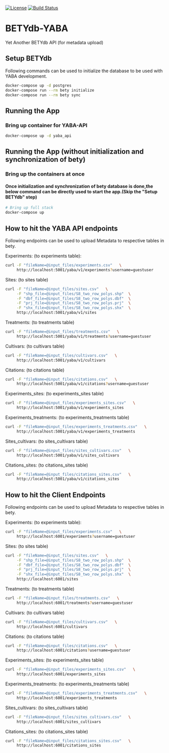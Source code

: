 [![License](https://img.shields.io/badge/License-BSD%203--Clause-blue.svg)](https://opensource.org/licenses/BSD-3-Clause)
[![Build Status](https://travis-ci.org/saurabh1969/BETYdb-YABA.svg?branch=api)](https://travis-ci.org/saurabh1969/BETYdb-YABA)

# BETYdb-YABA
Yet Another BETYdb API (for metadata upload)


## Setup BETYdb

Following commands can be used to initialize the database to be used 
with YABA development.

```bash
docker-compose up -d postgres
docker-compose run --rm bety initialize
docker-compose run --rm bety sync
```


## Running the App

### Bring up container for YABA-API

```sh
docker-compose up -d yaba_api
```

## Running the App (without initialization and synchronization of bety)

### Bring up the containers at once

#### Once initialization and synchronization of bety database is done,the below command can be directly used to start the app.(Skip the "Setup BETYdb" step) 
```sh
# Bring up full stack
docker-compose up
```
## How to hit the YABA API endpoints

Following endpoints can be used to upload Metadata to respective tables in bety.

Experiments: (to experiments table):

```sh
curl -F "fileName=@input_files/experiments.csv"   \
     http://localhost:5001/yaba/v1/experiments?username=guestuser
```

Sites: (to sites table)

```sh
curl -F "fileName=@input_files/sites.csv"   \
     -F "shp_file=@input_files/S8_two_row_polys.shp"  \
     -F "dbf_file=@input_files/S8_two_row_polys.dbf"  \
     -F "prj_file=@input_files/S8_two_row_polys.prj"  \
     -F "shx_file=@input_files/S8_two_row_polys.shx"  \
     http://localhost:5001/yaba/v1/sites
```

Treatments: (to treatments table)

```sh
curl -F "fileName=@input_files/treatments.csv"   \
     http://localhost:5001/yaba/v1/treatments?username=guestuser
```

Cultivars: (to cultivars table)

```sh
curl -F "fileName=@input_files/cultivars.csv"   \
     http://localhost:5001/yaba/v1/cultivars
```


Citations: (to citations table)

```sh
curl -F "fileName=@input_files/citations.csv"   \
     http://localhost:5001/yaba/v1/citations?username=guestuser
```

Experiments_sites: (to experiments_sites table)

```sh
curl -F "fileName=@input_files/experiments_sites.csv"   \
     http://localhost:5001/yaba/v1/experiments_sites
```
Experiments_treatments: (to experiments_treatments table)

```sh
curl -F "fileName=@input_files/experiments_treatments.csv"   \
     http://localhost:5001/yaba/v1/experiments_treatments
```

Sites_cultivars: (to sites_cultivars table)

```sh
curl -F "fileName=@input_files/sites_cultivars.csv"   \
     http://localhost:5001/yaba/v1/sites_cultivars
```

Citations_sites: (to citations_sites table)
 
```sh
curl -F "fileName=@input_files/citations_sites.csv"   \
     http://localhost:5001/yaba/v1/citations_sites
```
## How to hit the Client Endpoints

Following endpoints can be used to upload Metadata to respective tables in bety.

Experiments: (to experiments table):

```sh
curl -F "fileName=@input_files/experiments.csv"   \
     http://localhost:6001/experiments?username=guestuser
```

Sites: (to sites table)

```sh
curl -F "fileName=@input_files/sites.csv"   \
     -F "shp_file=@input_files/S8_two_row_polys.shp"  \
     -F "dbf_file=@input_files/S8_two_row_polys.dbf"  \
     -F "prj_file=@input_files/S8_two_row_polys.prj"  \
     -F "shx_file=@input_files/S8_two_row_polys.shx"  \
     http://localhost:6001/sites
```

Treatments: (to treatments table)

```sh
curl -F "fileName=@input_files/treatments.csv"   \
     http://localhost:6001/treatments?username=guestuser
```

Cultivars: (to cultivars table)

```sh
curl -F "fileName=@input_files/cultivars.csv"   \
     http://localhost:6001/cultivars
```


Citations: (to citations table)

```sh
curl -F "fileName=@input_files/citations.csv"   \
     http://localhost:6001/citations?username=guestuser
```

Experiments_sites: (to experiments_sites table)

```sh
curl -F "fileName=@input_files/experiments_sites.csv"   \
     http://localhost:6001/experiments_sites
```
Experiments_treatments: (to experiments_treatments table)

```sh
curl -F "fileName=@input_files/experiments_treatments.csv"   \
     http://localhost:6001/experiments_treatments
```

Sites_cultivars: (to sites_cultivars table)

```sh
curl -F "fileName=@input_files/sites_cultivars.csv"   \
     http://localhost:6001/sites_cultivars
```

Citations_sites: (to citations_sites table)
 
```sh
curl -F "fileName=@input_files/citations_sites.csv"   \
     http://localhost:6001/citations_sites
```
